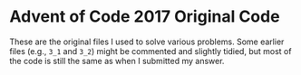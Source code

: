 # Advent of Code 2017 Original Code

These are the original files I used to solve various problems. Some earlier
files (e.g., `3_1` and `3_2`) might be commented and slightly tidied, but most
of the code is still the same as when I submitted my answer.
